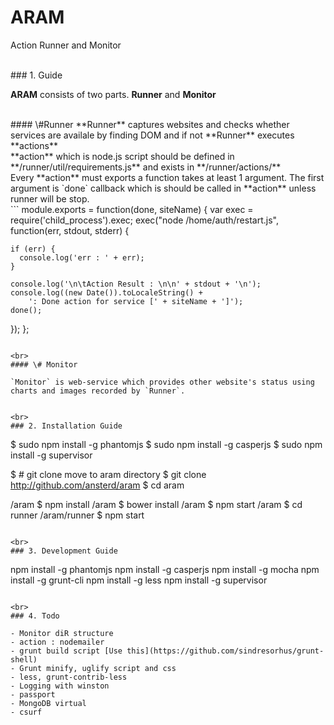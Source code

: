 # ARAM

Action Runner and Monitor

<br>
### 1. Guide

**ARAM** consists of two parts. **Runner** and **Monitor**

<br>
#### \#Runner
**Runner** captures websites and checks whether services are availale by finding DOM and if not **Runner** executes **actions**  
<br>
**action** which is node.js script should be defined in **/runner/util/requirements.js** and exists in **/runner/actions/**  
<br>
Every **action** must exports a function takes at least 1 argument. 
The first argument is `done` callback which is should be called in **action** unless runner will be stop.
<br>
```
module.exports = function(done, siteName) {
  var exec = require('child_process').exec;
  exec("node /home/auth/restart.js", function(err, stdout, stderr) {
  
    if (err) {
      console.log('err : ' + err);
    }

    console.log('\n\tAction Result : \n\n' + stdout + '\n');
    console.log((new Date()).toLocaleString() +
		': Done action for service [' + siteName + ']');
    done();
  });
};
```

<br>
#### \# Monitor

`Monitor` is web-service which provides other website's status using charts and images recorded by `Runner`. 


<br>
### 2. Installation Guide

```
$ sudo npm install -g phantomjs
$ sudo npm install -g casperjs
$ sudo npm install -g supervisor

$ # git clone move to aram directory
$ git clone http://github.com/ansterd/aram
$ cd aram

/aram $ npm install
/aram $ bower install
/aram $ npm start
/aram $ cd runner
/aram/runner $ npm start
```

<br>
### 3. Development Guide

```
npm install -g phantomjs
npm install -g casperjs
npm install -g mocha
npm install -g grunt-cli
npm install -g less
npm install -g supervisor
```

<br>
### 4. Todo

- Monitor diR structure
- action : nodemailer
- grunt build script [Use this](https://github.com/sindresorhus/grunt-shell)
- Grunt minify, uglify script and css
- less, grunt-contrib-less
- Logging with winston
- passport
- MongoDB virtual
- csurf
